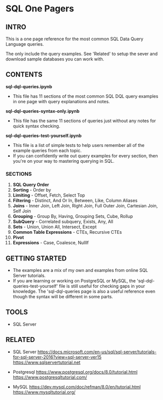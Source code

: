 # SQL One Pagers

## INTRO
This is a one page reference for the most common SQL Data Query Language queries. 

The only include the query examples. See 'Related' to setup the sever and download sample databases you can work with.

## CONTENTS
**sql-dql-queries.ipynb**
- This file has 11 sections of the most common SQL DQL query examples in one page with query explanations and notes.

**sql-dql-queries-syntax-only.ipynb**
- This file has the same 11 sections of queries just without any notes for quick syntax checking.

**sql-dql-queries-test-yourself.ipynb**
- This file is a list of simple tests to help users remember all of the example queries from each topic.
- If you can confidently write out query examples for every section, then you're on your way to mastering querying in SQL.

### SECTIONS
1. **SQL Query Order**
2. **Sorting** - Order by
3. **Limiting** - Offset, Fetch, Select Top
4. **Filtering** - Distinct, And Or In, Between, Like, Column Aliases
5. **Joins** - Inner Join, Left Join, Right Join, Full Outer Join, Cartesian Join, Self Join
6. **Grouping** - Group By, Having, Grouping Sets, Cube, Rollup
7. **SubQuery** - Correlated subquery, Exists, Any, All
8. **Sets** - Union, Union All, Intersect, Except
9. **Common Table Expressions** - CTEs, Recursive CTEs
10. **Pivot**
11. **Expressions** - Case, Coalesce, NullIf

## GETTING STARTED
- The examples are a mix of my own and examples from online SQL Server tutorials.
- If you are learning or working on PostgreSQL or MySQL, the 'sql-dql-queries-test-yourself' file is still useful for checking gaps in your knowledge. The 'sql-dql-queries page is also a useful reference even though the syntax will be different in some parts.

## TOOLS
- SQL Server

## RELATED
- SQL Server
https://docs.microsoft.com/en-us/sql/sql-server/tutorials-for-sql-server-2016?view=sql-server-ver15
https://www.sqlservertutorial.net

- Postgresql
https://www.postgresql.org/docs/8.0/tutorial.html
https://www.postgresqltutorial.com/

- MySQL
https://dev.mysql.com/doc/refman/8.0/en/tutorial.html
https://www.mysqltutorial.org/

